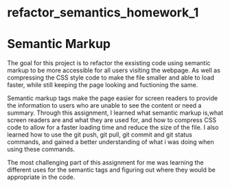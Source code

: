 # refactor_semantics_homework_1
# Semantic Markup
The goal for this project is to refactor the exsisting code using semantic markup to be more accessible for all users visiting the webpage.
As well as compressing the CSS style code to make the file smaller and able to load faster, while still keeping the page looking and fuctioning the same.

Semantic markup tags make the page easier for screen readers to provide the information to users who are unable to see the content or need a summary.
Through this assignment, I learned what semantic markup is,what screen readers are and what they are used for, and how to compress CSS code to allow for a faster loading time and reduce the size of the file.
I also learned how to use the git push, git pull, git commit and git status commands, and gained a better understanding of what i was doing when using these commands.

The most challenging part of this assignment for me was learning the different uses for the semantic tags and figuring out where they would be appropriate in the code.



